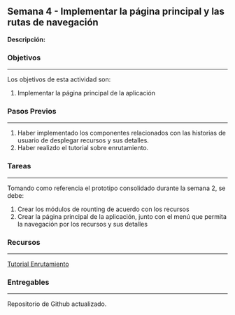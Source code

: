 ## Semana 4 - Implementar la página principal y las rutas de navegación

**Descripción:** 
### Objetivos
----
Los objetivos de esta actividad son:

1. Implementar la página principal de la aplicación 
   
   
### Pasos Previos
----
1. Haber implementado los componentes relacionados con las historias de usuario de desplegar recursos y sus detalles.
2. Haber realizdo el tutorial sobre enrutamiento.
   
### Tareas
----

Tomando como referencia el prototipo consolidado durante la semana 2, se debe:
1. Crear los módulos de rounting de acuerdo con los recursos
2. Crear la página principal de la aplicación, junto con el menú que permita la navegación por los recursos 
y sus detalles


### Recursos
---

[Tutorial Enrutamiento](https://misovirtual.virtual.uniandes.edu.co/codelabs/angular-routing/#0)

### Entregables
---

Repositorio de Github actualizado.